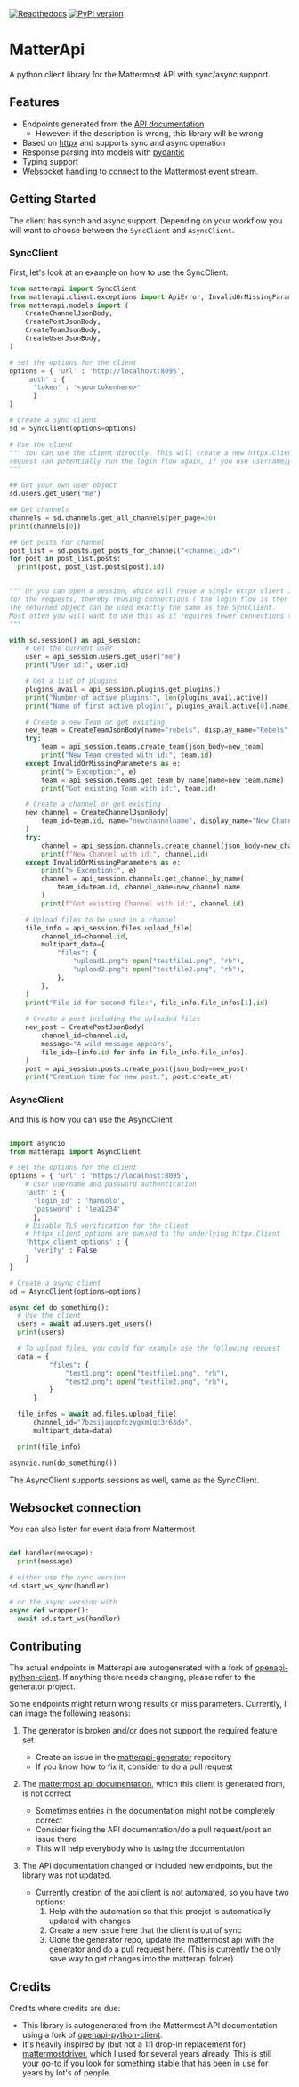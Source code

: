 [![Readthedocs](https://readthedocs.org/projects/matterapi/badge/?version=latest)](https://matterapi.readthedocs.io/en/latest/)
[![PyPI version](https://img.shields.io/pypi/v/matterapi)](https://pypi.org/project/matterapi/)

# MatterApi

A python client library for the Mattermost API with sync/async support.


## Features
+ Endpoints generated from the [API documentation](https://api.mattermost.com/)
  - However: if the description is wrong, this library will be wrong
+ Based on [httpx](https://www.python-httpx.org/) and supports sync and async operation
+ Response parsing into models with [pydantic](https://pydantic-docs.helpmanual.io/)
+ Typing support
+ Websocket handling to connect to the Mattermost event stream.

## Getting Started

The client has synch and async support. Depending on your workflow you will want to choose between
the `SyncClient` and `AsyncClient`.


### SyncClient

First, let's look at an example on how to use the SyncClient:

```python
from matterapi import SyncClient
from matterapi.client.exceptions import ApiError, InvalidOrMissingParameters
from matterapi.models import (
    CreateChannelJsonBody,
    CreatePostJsonBody,
    CreateTeamJsonBody,
    CreateUserJsonBody,
)

# set the options for the client
options = { 'url' : 'http://localhost:8095',
    'auth' : { 
      'token' : '<yourtokenhere>' 
      }
}

# Create a sync client
sd = SyncClient(options=options)

# Use the client
""" You can use the client directly. This will create a new httpx.Client for each
request (an potentially run the login flow again, if you use username/password authentication).
"""

## Get your own user object
sd.users.get_user("me")

## Get channels
channels = sd.channels.get_all_channels(per_page=20)
print(channels[0])

## Get posts for channel
post_list = sd.posts.get_posts_for_channel("<channel_id>")
for post in post_list.posts:
  print(post, post_list.posts[post].id)


""" Or you can open a session, which will reuse a single httpx client instance
for the requests, thereby reusing connections ( the login flow is then only run once).
The returned object can be used exactly the same as the SyncClient.
Most often you will want to use this as it requires fewer connections to the server
"""

with sd.session() as api_session:
    # Get the current user
    user = api_session.users.get_user("me")
    print("User id:", user.id)

    # Get a list of plugins
    plugins_avail = api_session.plugins.get_plugins()
    print("Number of active plugins:", len(plugins_avail.active))
    print("Name of first active plugin:", plugins_avail.active[0].name)

    # Create a new Team or get existing
    new_team = CreateTeamJsonBody(name="rebels", display_name="Rebels", type="I")
    try:
        team = api_session.teams.create_team(json_body=new_team)
        print("New Team created with id:", team.id)
    except InvalidOrMissingParameters as e:
        print("> Exception:", e)
        team = api_session.teams.get_team_by_name(name=new_team.name)
        print("Got existing Team with id:", team.id)

    # Create a channel or get existing
    new_channel = CreateChannelJsonBody(
        team_id=team.id, name="newchannelname", display_name="New Channel", type="O"
    )
    try:
        channel = api_session.channels.create_channel(json_body=new_channel)
        print(f"New Channel with id:", channel.id)
    except InvalidOrMissingParameters as e:
        print("> Exception:", e)
        channel = api_session.channels.get_channel_by_name(
            team_id=team.id, channel_name=new_channel.name
        )
        print(f"Got existing Channel with id:", channel.id)

    # Upload files to be used in a channel
    file_info = api_session.files.upload_file(
        channel_id=channel.id,
        multipart_data={
            "files": {
                "upload1.png": open("testfile1.png", "rb"),
                "upload2.png": open("testfile2.png", "rb"),
            },
        },
    )
    print("File id for second file:", file_info.file_infos[1].id)
    
    # Create a post including the uploaded files
    new_post = CreatePostJsonBody(
        channel_id=channel.id,
        message="A wild message appears",
        file_ids=[info.id for info in file_info.file_infos],
    )
    post = api_session.posts.create_post(json_body=new_post)
    print("Creation time for new post:", post.create_at)
```

### AsyncClient

And this is how you can use the AsyncClient

```python

import asyncio
from matterapi import AsyncClient

# set the options for the client
options = { 'url' : 'https://localhost:8095',
    # User username and password authentication
    'auth' : { 
      'login_id' : 'hansolo', 
      'password' : 'lea1234' 
      },
    # Disable TLS verification for the client
    # httpx_client_options are passed to the underlying httpx.Client
    'httpx_client_options' : {
      'verify' : False
    }
}

# Create a async client
ad = AsyncClient(options=options)

async def do_something():
  # Use the client
  users = await ad.users.get_users()
  print(users)

  # To upload files, you could for example use the following request
  data = {
          "files": {
              "test1.png": open("testfile1.png", "rb"),
              "test2.png": open("testfile2.png", "rb"),
          }
      }

  file_infos = await ad.files.upload_file(
      channel_id="7bzsijaqopfczygxm1qc3r63do",
      multipart_data=data)

  print(file_info)

asyncio.run(do_something())
```

The AsyncClient supports sessions as well, same as the SyncClient.

## Websocket connection

You can also listen for event data from Mattermost

```python

def handler(message):
  print(message)

# either use the sync version
sd.start_ws_sync(handler)

# or the async version with 
async def wrapper():
  await ad.start_ws(handler)

```


Contributing
------------

The actual endpoints in Matterapi are autogenerated with a fork of [openapi-python-client](https://github.com/gmerz/openapi-python-client). If anything there needs changing, please refer to the generator project.

Some endpoints might return wrong results or miss parameters. Currently, I can image the following reasons:

1. The generator is broken and/or does not support the required feature set.
    - Create an issue in the [matterapi-generator](https://github.com/gmerz/matterapi-generator) repository
    - If you know how to fix it, consider to do a pull request

2. The [mattermost api documentation](https://github.com/mattermost/mattermost-api-reference), which this client is generated from, is not correct
    - Sometimes entries in the documentation might not be completely correct
    - Consider fixing the API documentation/do a pull request/post an issue there
    - This will help everybody who is using the documentation

3. The API documentation changed or included new endpoints, but the library was not updated.
    - Currently creation of the api client is not automated, so you have two options:
        1. Help with the automation so that this proejct is automatically updated with changes
        2. Create a new issue here that the client is out of sync
        3. Clone the generator repo, update the mattermost api with the generator and do a pull request here. (This is currently the only save way to get changes into the matterapi folder)


Credits
-------

Credits where credits are due:

+ This library is autogenerated from the Mattermost API documentation using a fork of [openapi-python-client](https://github.com/triaxtec/openapi-python-client). 
+ It's heavily inspired by (but not a 1:1 drop-in replacement for) [mattermostdriver](https://github.com/Vaelor/python-mattermost-driver), which I used for several years already. This is still your go-to if you look for something stable that has been in use for years by lot's of people.

